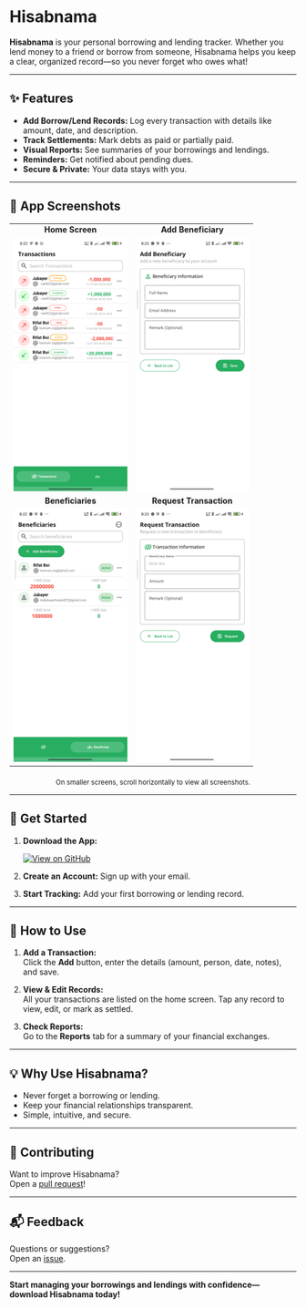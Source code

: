 # Hisabnama

**Hisabnama** is your personal borrowing and lending tracker. Whether you lend money to a friend or borrow from someone, Hisabnama helps you keep a clear, organized record—so you never forget who owes what!

---

## ✨ Features

- **Add Borrow/Lend Records:** Log every transaction with details like amount, date, and description.
- **Track Settlements:** Mark debts as paid or partially paid.
- **Visual Reports:** See summaries of your borrowings and lendings.
- **Reminders:** Get notified about pending dues.
- **Secure & Private:** Your data stays with you.

---

## 📱 App Screenshots

<div align="center">

<table>
    <tr>
        <td align="center"><b>Home Screen</b></td>
        <td align="center"><b>Add Beneficiary</b></td>
    </tr>
    <tr>
        <td align="center"><img src="images/home.png" alt="Home" style="max-width:100%; width:200px;"/></td>
        <td align="center"><img src="images/add_beneficiary.png" alt="Add Beneficiary" style="max-width:100%; width:200px;"/></td>
    </tr>
    <tr>
        <td align="center"><b>Beneficiaries</b></td>
        <td align="center"><b>Request Transaction</b></td>
    </tr>
    <tr>
        <td align="center"><img src="images/beneficiaries.png" alt="Beneficiaries" style="max-width:100%; width:200px;"/></td>
        <td align="center"><img src="images/add_trnx.png" alt="Request Transaction" style="max-width:100%; width:200px;"/></td>
    </tr>
</table>

<sub>
On smaller screens, scroll horizontally to view all screenshots.
</sub>

</div>

---

## 🚀 Get Started

1. **Download the App:**

    [![View on GitHub](https://img.shields.io/badge/Download%20From-GitHub-181717?logo=github&style=for-the-badge)](https://github.com/apurboislam/Hisabnama/raw/refs/heads/main/v1.0.apk)

2. **Create an Account:** Sign up with your email.
3. **Start Tracking:** Add your first borrowing or lending record.

---

## 📖 How to Use

1. **Add a Transaction:**  
    Click the **Add** button, enter the details (amount, person, date, notes), and save.

2. **View & Edit Records:**  
    All your transactions are listed on the home screen. Tap any record to view, edit, or mark as settled.

3. **Check Reports:**  
    Go to the **Reports** tab for a summary of your financial exchanges.

---

## 💡 Why Use Hisabnama?

- Never forget a borrowing or lending.
- Keep your financial relationships transparent.
- Simple, intuitive, and secure.

---

## 🤝 Contributing

Want to improve Hisabnama?  
Open a <a href="https://github.com/apurboislam/Hisabnama/pulls">pull request</a>!

---

## 📬 Feedback

Questions or suggestions?  
Open an [issue](https://github.com/apurboislam/Hisabnama/issues).

---

**Start managing your borrowings and lendings with confidence—download Hisabnama today!**